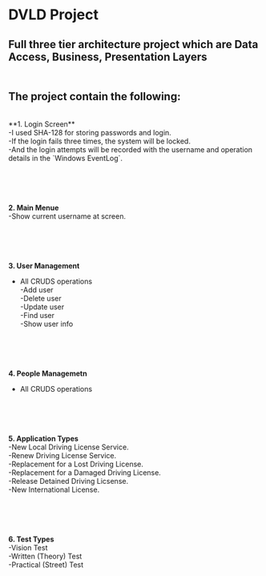 # DVLD Project <br> 

## Full three tier architecture project which are Data Access, Business, Presentation Layers <br><br> 


The project contain the following:
---------------------------------
<br>
**1. Login Screen**<br>
     -I used SHA-128 for storing passwords and login.<br>
     -If the login fails three times, the system will be locked.<br>
     -And the login attempts will be recorded with the username and operation details in the `Windows EventLog`.
<br><br><br><br><br>




**2. Main Menue**<br>
    -Show current username at screen.
<br><br><br><br><br>



**3. User Management**<br>
- All CRUDS operations<br>
  -Add user<br>
  -Delete user<br>
  -Update user<br>
  -Find user<br>
  -Show user info
<br><br><br><br><br>




**4. People Managemetn**<br>
  - All CRUDS operations
<br><br><br><br><br>




**5. Application Types**<br>
 -New Local Driving License Service.<br>
 -Renew Driving License Service.<br>
 -Replacement for a Lost Driving License.<br>
 -Replacement for a Damaged Driving License.<br>
 -Release Detained Driving Licsense.<br>
 -New International License.
<br><br><br><br><br>




**6. Test Types**<br>
 -Vision Test<br>
 -Written (Theory) Test<br>
 -Practical (Street) Test<br>





